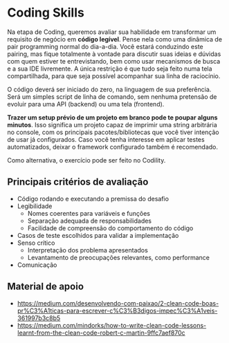 # Coding Skills

Na etapa de Coding, queremos avaliar sua habilidade em transformar um requisito de negócio em __código legível__.
Pense nela como uma dinâmica de pair programming normal do dia-a-dia.
Você estará conduzindo este pairing, mas fique totalmente à vontade para discutir suas ideias e dúvidas com quem estiver te entrevistando, bem como usar mecanismos de busca e a sua IDE livremente.
A única restrição é que tudo seja feito numa tela compartilhada, para que seja possível acompanhar sua linha de raciocínio.

O código deverá ser iniciado do zero, na linguagem de sua preferência.
Será um simples script de linha de comando, sem nenhuma pretensão de evoluir para uma API (backend) ou uma tela (frontend).

__Trazer um setup prévio de um projeto em branco pode te poupar alguns minutos__. Isso significa um projeto capaz de imprimir uma string arbitrária no console, com os principais pacotes/bibliotecas que você tiver intenção de usar já configurados. Caso você tenha interesse em aplicar testes automatizados, deixar o framework configurado também é recomendado.

Como alternativa, o exercício pode ser feito no Codility.

## Principais critérios de avaliação
* Código rodando e executando a premissa do desafio
* Legibilidade
  * Nomes coerentes para variáveis e funções
  * Separação adequada de responsabilidades
  * Facilidade de compreensão do comportamento do código
* Casos de teste escolhidos para validar a implementação
* Senso crítico
  * Interpretação dos problema apresentados
  * Levantamento de preocupações relevantes, como performance
* Comunicação

## Material de apoio

* https://medium.com/desenvolvendo-com-paixao/2-clean-code-boas-pr%C3%A1ticas-para-escrever-c%C3%B3digos-impec%C3%A1veis-361997b3c8b5
* https://medium.com/mindorks/how-to-write-clean-code-lessons-learnt-from-the-clean-code-robert-c-martin-9ffc7aef870c